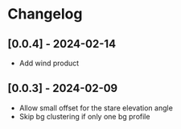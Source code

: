 # Changelog

## [0.0.4] - 2024-02-14

- Add wind product

## [0.0.3] - 2024-02-09

- Allow small offset for the stare elevation angle
- Skip bg clustering if only one bg profile
